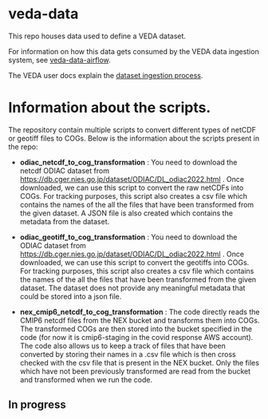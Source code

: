 # veda-data

This repo houses data used to define a VEDA dataset.

For information on how this data gets consumed by the VEDA data ingestion system, see [veda-data-airflow](https://github.com/NASA-IMPACT/veda-data-airflow).

The VEDA user docs explain the [dataset ingestion process](https://nasa-impact.github.io/veda-docs/contributing/dataset-ingestion/).

# Information about the scripts.
The repository contain multiple scripts to convert different types of netCDF or geotiff files to COGs. Below is the information about the scripts present in the repo:

* **odiac_netcdf_to_cog_transformation** : You need to download the netcdf ODIAC dataset from  https://db.cger.nies.go.jp/dataset/ODIAC/DL_odiac2022.html . Once downloaded, we can use this script to convert the raw netCDFs into COGs. For tracking purposes, this script also creates a csv file which contains the names of the all the files that have been transformed from the given dataset. A JSON file is also created which contains the metadata from the dataset.

* **odiac_geotiff_to_cog_transformation** : You need to download the ODIAC dataset from  https://db.cger.nies.go.jp/dataset/ODIAC/DL_odiac2022.html . Once downloaded, we can use this script to convert the geotiffs into COGs. For tracking purposes, this script also creates a csv file which contains the names of the all the files that have been transformed from the given dataset. The dataset does not provide any meaningful metadata that could be stored into a json file.

* **nex_cmip6_netcdf_to_cog_transformation** : The code directly reads the CMIP6 netcdf files from the NEX bucket and transforms them into COGs. The transformed COGs are then stored into the bucket specified in the code (for now it is cmip6-staging in the covid response AWS account). The code also allows us to keep a track of files that have been converted by storing their names in a .csv file which is then cross checked with the csv file that is present in the NEX bucket. Only the files which have not been previously transformed are read from the bucket and transformed when we run the code.
## In progress




